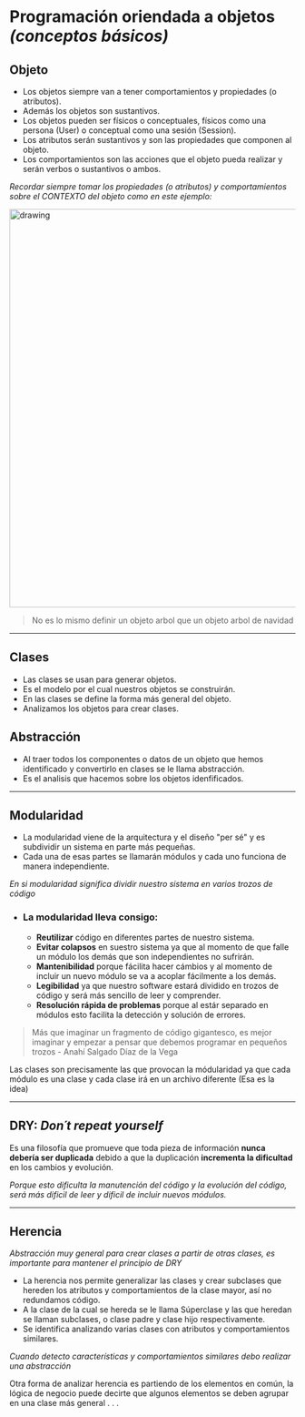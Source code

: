 # Programación oriendada a objetos *(conceptos básicos)*

## Objeto

- Los objetos siempre van a tener comportamientos y propiedades (o atributos).
- Además los objetos son sustantivos.
- Los objetos pueden ser físicos o conceptuales, físicos como una persona (User) o conceptual como una sesión (Session).
- Los atributos serán sustantivos y son las propiedades que componen al objeto.
- Los comportamientos son las acciones que el objeto pueda realizar y serán verbos o sustantivos o ambos.

*Recordar siempre tomar los propiedades (o atributos) y comportamientos sobre el CONTEXTO del objeto como en este ejemplo:*

<img src="https://i.postimg.cc/6QBWB5ns/arboles.png" alt="drawing" width="700"/>

>No es lo mismo definir un objeto arbol que un objeto arbol de navidad
---
## Clases

- Las clases se usan para generar objetos.
- Es el modelo por el cual nuestros objetos se construirán.
- En las clases se define la forma más general del objeto.
- Analizamos los objetos para crear clases.

## Abstracción

- Al traer todos los componentes o datos de un objeto que hemos identificado y convertirlo en clases se le llama abstracción.
- Es el analisis que hacemos sobre los objetos idenfificados.

---

## Modularidad

- La modularidad viene de la arquitectura y el diseño "per sé" y es subdividir un sistema en parte más pequeñas.
- Cada una de esas partes se llamarán módulos y cada uno funciona de manera independiente.

*En si modularidad significa dividir nuestro sistema en varios trozos de código* 

- ### **La modularidad lleva consigo:**
    - **Reutilizar** código en diferentes partes de nuestro sistema.
    - **Evitar colapsos** en suestro sistema ya que al momento de que falle un módulo los demás que son independientes no sufrirán.
    - **Mantenibilidad** porque fácilita hacer cámbios y al momento de incluir un nuevo módulo se va a acoplar fácilmente a los demás.
    - **Legibilidad** ya que nuestro software estará dividido en trozos de código y será más sencillo de leer y comprender.
    - **Resolución rápida de problemas** porque al estár separado en módulos esto facilita la detección y solución de errores.

>Más que imaginar un fragmento de código gigantesco, es mejor imaginar y empezar a pensar que debemos programar en pequeños trozos - Anahí Salgado Díaz de la Vega

Las clases son precisamente las que provocan la módularidad ya que cada módulo es una clase y cada clase irá en un archivo diferente (Esa es la idea)

---

## DRY: *Don´t repeat yourself*

Es una filosofía que promueve que toda pieza de información **nunca debería ser duplicada** debido a que la duplicación **incrementa la dificultad** en los cambios y evolución.

*Porque esto dificulta la manutención del código y la evolución del código, será más dificil de leer y dificil de incluir nuevos módulos.*

---

## Herencia

*Abstracción muy general para crear clases a partir de otras clases, es importante para mantener el principio de DRY*

- La herencia nos permite generalizar las clases y crear subclases que hereden los atributos y comportamientos de la clase mayor, así no redundamos código.
- A la clase de la cual se hereda se le llama Súperclase y las que heredan se llaman subclases, o clase padre y clase hijo respectivamente.
- Se identifica analizando varias clases con atributos y comportamientos similares.

*Cuando detecto características y comportamientos similares debo realizar una abstracción*

Otra forma de analizar herencia es partiendo de los elementos en común, la lógica de negocio puede decirte que algunos elementos se deben agrupar en una clase más general . . .